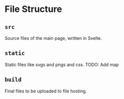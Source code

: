 # File Structure

## `src`

Source files of the main page, written in Svelte.

## `static`

Static files like svgs and pngs and css.
TODO: Add map

## `build`

Final files to be uploaded to file hosting.
